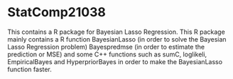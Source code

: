 # StatComp21038
This contains a R package for Bayesian Lasso Regression.
This R package mainly contains a R function BayesianLasso (in order to solve the Bayesian Lasso Regression problem) Bayespredmse (in order to estimate the prediction or MSE) and some C++ functions such as sumC, loglikeli, EmpiricalBayes and HyperpriorBayes in order to make the BayesianLasso function faster.

